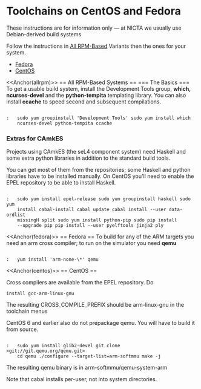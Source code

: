 # Toolchains on CentOS and Fedora
 These instructions are for
information only — at NICTA we usually use Debian-derived build systems

Follow the instructions in [All RPM-Based](\#allrpm) Variants then
the ones for your system.

  -   [Fedora](\#fedora)
  -   [CentOS](\#centos)

<<Anchor(allrpm)>> == All RPM-Based Systems == === The
Basics === To get a usable build system, install the Development Tools
group, **which, ncurses-devel** and the **python-tempita**
templating library. You can also install **ccache** to speed second
and subsequent compilations.
```

:   sudo yum groupinstall 'Development Tools' sudo yum install which
    ncurses-devel python-tempita ccache
```

### Extras for CAmkES
 Projects using CAmkES (the seL4 component
system) need Haskell and some extra python libraries in addition to the
standard build tools.

You can get most of them from the repositories; some Haskell and python
libraries have to be installed manually. On CentOS you'll need to enable
the EPEL repository to be able to install Haskell.
```

:   sudo yum install epel-release sudo yum groupinstall haskell sudo yum
    install cabal-install cabal update cabal install --user data-ordlist
    missingH split sudo yum install python-pip sudo pip install
    --upgrade pip pip install --user pyelftools jinja2 ply
```

<<Anchor(fedora)>> == Fedora == To build for any of the ARM
targets you need an arm cross compiler; to run on the simulator you need
**qemu**
```

:   yum install 'arm-none-\*' qemu
```

<<Anchor(centos)>> == CentOS ==

Cross compilers are available from the EPEL repository. Do
``` sudo yum
install gcc-arm-linux-gnu
```

The resulting CROSS_COMPILE_PREFIX should be arm-linux-gnu in the
toolchain menus

CentOS 6 and earlier also do not prepackage qemu. You will have to build
it from source.
```

:   sudo yum install glib2-devel git clone <git://git.qemu.org/qemu.git>
    cd qemu ./configure --target-list=arm-softmmu make -j
```
The resulting qemu binary is in arm-softmmu/qemu-system-arm

Note that cabal installs per-user, not into system directories.
